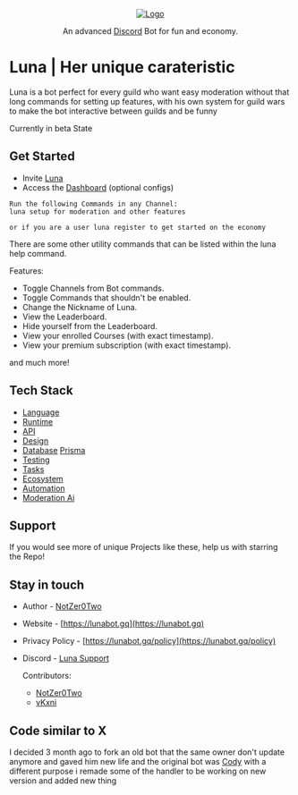 <p align="center">
  <a href="https://discord.gg/3eNaWPhWZE" target="blank"><img src="https://cdn.discordapp.com/avatars/673952206663319563/cca7e5e9f94365b9facdc5318e260aa1.png?size=256" alt="Logo" /></a>
</p>

<p align="center">An advanced <a href="http://discord.gg" target="_blank">Discord</a> Bot for fun and economy.</p>
<p align="center">

# Luna | Her unique carateristic
Luna is a bot perfect for every guild who want easy moderation without that long commands for setting up features, with his own system for guild wars to make the bot interactive between guilds and be funny

Currently in beta State
  
## Get Started
* Invite [Luna](https://discord.com/oauth2/authorize?client_id=673952206663319563&scope=bot&permissions=388160&redirect_uri=https://lunabot.gq/panel)
* Access the [Dashboard](https://lunabot.gq/panel) (optional configs)
  
```
Run the following Commands in any Channel:
luna setup for moderation and other features

or if you are a user luna register to get started on the economy

```
There are some other utility commands that can be listed within the luna help command. 
  
Features:
  
* Toggle Channels from Bot commands.
* Toggle Commands that shouldn't be enabled.
* Change the Nickname of Luna.
* View the Leaderboard.
* Hide yourself from the Leaderboard.
* View your enrolled Courses (with exact timestamp).
* View your premium subscription (with exact timestamp).

and much more!
  
## Tech Stack
* [Language](https://www.javascript.com/)
* [Runtime](https://nodejs.org/en/)
* [API](https://www.npmjs.com/package/discord.js?source=post_page-----7b5fe27cb6fa----------------------)
* [Design](https://www.npmjs.com/package/ejs)
* [Database](https://www.mongodb.com/) [Prisma](https://www.prisma.io/)
* [Testing](https://jestjs.io/)
* [Tasks](https://gruntjs.com/getting-started)
* [Ecosystem](https://pm2.keymetrics.io/docs/usage/application-declaration/)
* [Automation](https://gulpjs.com/)
* [Moderation Ai](https://perspectiveapi.com/)


## Support
If you would see more of unique Projects like these, help us with starring the Repo!

## Stay in touch

* Author         - [NotZer0Two](https://github.com/NotZer0Two)
* Website        - [https://lunabot.gq](https://lunabot.gq)
* Privacy Policy - [https://lunabot.gq/policy](https://lunabot.gq/policy)
* Discord        - [Luna Support](https://discord.com/invite/7MEZZHD6Wh)

  Contributors: 
  - [NotZer0Two](https://github.com/NotZer0Two)
  - [vKxni](https://github.com/vKxni)

## Code similar to X

I decided 3 month ago to fork an old bot that the same owner don't update anymore and gaved him new life
and the original bot was [Cody](https://github.com/vKxni/Cody) with a different purpose i remade some of the handler to be working on new version and added new thing

